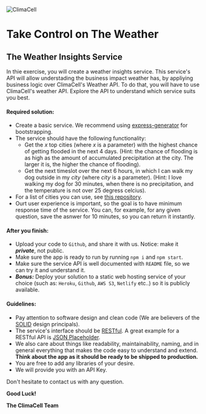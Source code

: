 ![ClimaCell](https://climacell.ussl.co/wp-content/uploads/2019/03/CC-logo-base-black-w_blue-icon-300.png "ClimaCell")

# Take Control on The Weather

## The Weather Insights Service

In thie exercise, you will create a weather insights service. This service's API will allow understading the business impact weather has, by appliying business logic over ClimaCell's Weather API. To do that, you will have to use ClimaCell's weather API. Explore the API to understand which service suits you best.

#### Required solution:

* Create a basic service. We recommend using [express-generator](https://github.com/expressjs/generator) for bootstrapping.
* The service should have the following functionality:
  * Get the _x_ top cities (where _x_ is a parameter) with the highest chance of getting flooded in the next 4 days. (Hint: the chance of flooding is as high as the amount of accumulated precipitation at the city. The larger it is, the higher the chance of flooding).
  * Get the next timeslot over the next 6 hours, in which I can walk my dog outside in my _city_ (where _city_ is a parameter). (Hint: I love walking my dog for 30 minutes, when there is no precipitation, and the temperature is not over 25 degress celcius).
* For a list of cities you can use, see [this repository](https://github.com/lutangar/cities.json).
* Ourt user experience is important, so the goal is to have minimum response time of the service. You can, for example, for any given question, save the asnwer for 10 minutes, so you can return it instantly.

#### After you finish:

* Upload your code to `Github`, and share it with us. Notice: make it *__private__*, not public.
* Make sure the app is ready to run by running `npm i` and `npm start`.
* Make sure the service API is well documented with `README` file, so we can try it and understand it.
* *__Bonus:__* Deploy your solution to a static web hosting service of your choice (such as: `Heroku`, `Github`, `AWS S3`, `Netlify` etc..) so it is publicly available.

#### Guidelines:

* Pay attention to software design and clean code (We are believers of the [SOLID](https://en.wikipedia.org/wiki/SOLID) design principals). 
* The service's interface should be [RESTful](https://restfulapi.net/). A great example for a RESTful API is [JSON Placeholder](https://jsonplaceholder.typicode.com/guide.html).
* We also care about things like readability, maintainability, naming, and in general everything that makes the code easy to understand and extend. **Think about the app as it should be ready to be shipped to production.**
* You are free to add any libraries of your desire.
* We will provide you with an API Key.

Don't hesitate to contact us with any question.

**Good Luck!**

**The ClimaCell Team**
